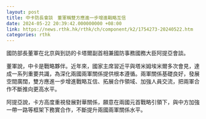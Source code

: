 ```yaml
---
layout: post
title: 中卡防長會談　董軍稱雙方應進一步增進戰略互信
date: 2024-05-22 20:39:42.000000000 +08:00
link: https://news.rthk.hk/rthk/ch/component/k2/1754273-20240522.htm
categories: rthk
---
```


國防部長董軍在北京與到訪的卡塔爾副首相兼國防事務國務大臣阿提亞會談。

董軍說，中卡是戰略夥伴。近年來，國家主席習近平與塔米姆埃米爾多次會見，達成一系列重要共識，為深化兩國兩軍關係提供根本遵循。兩軍關係基礎良好，發展空間廣闊，雙方應進一步增進戰略互信、拓展合作領域、加強人員交流，把兩軍合作不斷推向更高水平。

阿提亞說，卡方高度重視發展對華關係，願意在兩國元首戰略引領下，與中方加強一帶一路等框架下務實合作，不斷提升兩國兩軍關係水平。
